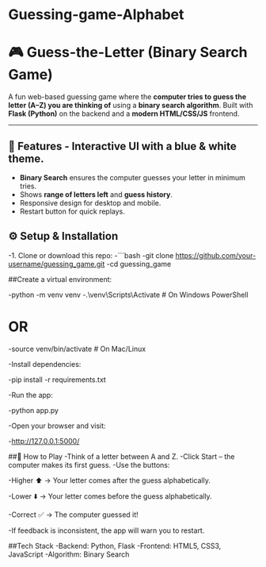 # Guessing-game-Alphabet
# 🎮 Guess-the-Letter (Binary Search Game) 

A fun web-based guessing game where the **computer tries to guess the letter (A–Z) you are thinking of** using a **binary search algorithm**. Built with **Flask (Python)** on the backend and a **modern HTML/CSS/JS** frontend.

---

## 🚀 Features - Interactive UI with a **blue & white theme**. 

- **Binary Search** ensures the computer guesses your letter in minimum tries.
- Shows **range of letters left** and **guess history**.
- Responsive design for desktop and mobile.
 - Restart button for quick replays.

 ## ⚙️ Setup & Installation

-1. Clone or download this repo:
   -```bash
   -git clone https://github.com/your-username/guessing_game.git
   -cd guessing_game


##Create a virtual environment:

-python -m venv venv
-.\venv\Scripts\Activate   # On Windows PowerShell
# OR
-source venv/bin/activate  # On Mac/Linux


-Install dependencies:

-pip install -r requirements.txt


-Run the app:

-python app.py


-Open your browser and visit:

-http://127.0.0.1:5000/

##🎯 How to Play
-Think of a letter between A and Z.
-Click Start – the computer makes its first guess.
-Use the buttons:

-Higher ⬆️ → Your letter comes after the guess alphabetically.

-Lower ⬇️ → Your letter comes before the guess alphabetically.

-Correct ✅ → The computer guessed it!

-If feedback is inconsistent, the app will warn you to restart.

##Tech Stack
-Backend: Python, Flask
-Frontend: HTML5, CSS3, JavaScript
-Algorithm: Binary Search
